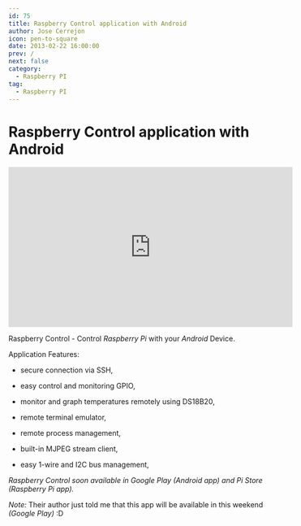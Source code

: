 ```yaml
---
id: 75
title: Raspberry Control application with Android
author: Jose Cerrejon
icon: pen-to-square
date: 2013-02-22 16:00:00
prev: /
next: false
category:
  - Raspberry PI
tag:
  - Raspberry PI
---
```


# Raspberry Control application with Android

<iframe width="560" height="315" src="http://www.youtube.com/embed/EbcCQ7MHcuc" frameborder="0" allowfullscreen></iframe>

Raspberry Control - Control *Raspberry Pi* with your *Android* Device.

Application Features:

* secure connection via SSH,

* easy control and monitoring GPIO,

* monitor and graph temperatures remotely using DS18B20,

* remote terminal emulator,

* remote process management,

* built-in MJPEG stream client,

* easy 1-wire and I2C bus management,


*Raspberry Control soon available in Google Play (Android app) and Pi Store (Raspberry Pi app).*

*Note:* Their author just told me that this app will be available in this weekend *(Google Play)* :D